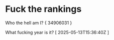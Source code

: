 # Fuck the rankings

Who the hell am I?
{ 34906031 }

What fucking year is it?
[ 2025-05-13T15:36:40Z ]

